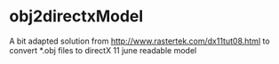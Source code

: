 # obj2directxModel

A bit adapted solution from http://www.rastertek.com/dx11tut08.html to convert *.obj files to directX 11 june readable model
